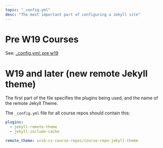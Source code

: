 ```yaml
---
topic: "_config.yml"
desc: "The most important part of configuring a Jekyll site"
---
```


# Pre W19 Courses

See: [_config.yml: pre w19](/topics/config_yml_pre_w19/)

# W19 and later (new remote Jekyll theme)

The first part of the file specifies the plugins being used, and the name of the remote Jekyll Theme.

The `_config.yml` file for all course repos should contain this:

```yaml
plugins:
  - jekyll-remote-theme
  - jekyll-include-cache

remote_theme: ucsb-cs-course-repos/course-repo-jekyll-theme
```

